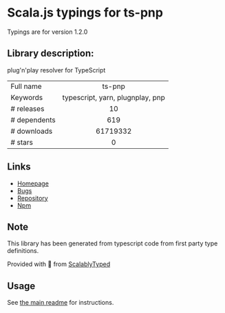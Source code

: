 
# Scala.js typings for ts-pnp

Typings are for version 1.2.0

## Library description:
plug'n'play resolver for TypeScript

|                    |                 |
| ------------------ | :-------------: |
| Full name          | ts-pnp |
| Keywords           | typescript, yarn, plugnplay, pnp |
| # releases         | 10 |
| # dependents       | 619 |
| # downloads        | 61719332 |
| # stars            | 0 |

## Links
- [Homepage](https://github.com/arcanis/ts-pnp)
- [Bugs](https://github.com/arcanis/ts-pnp/issues)
- [Repository](https://github.com/arcanis/ts-pnp)
- [Npm](https://www.npmjs.com/package/ts-pnp)
    


## Note
This library has been generated from typescript code from first party type definitions.

Provided with :purple_heart: from [ScalablyTyped](https://github.com/oyvindberg/ScalablyTyped)

## Usage
See [the main readme](../../readme.md) for instructions.


